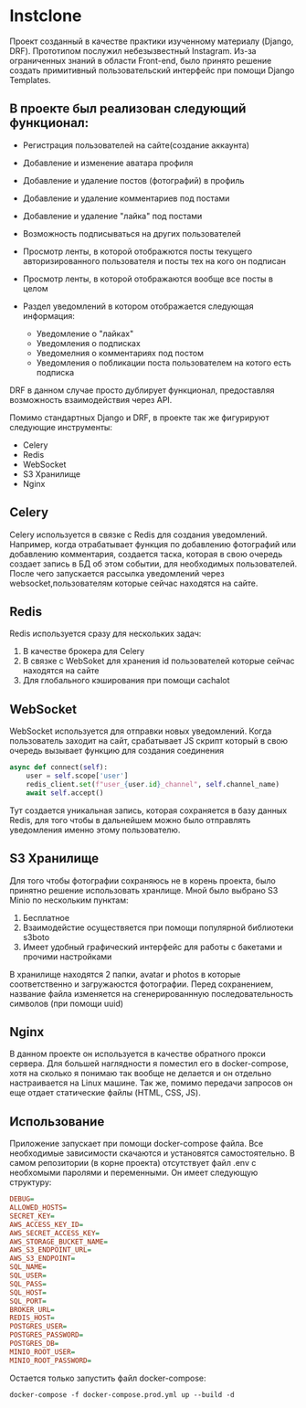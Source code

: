 # **Instclone**


Проект созданный в качестве практики изученному материалу (Django, DRF). Прототипом послужил небезызвестный Instagram. Из-за ограниченных знаний в области Front-end, было принято решение создать примитивный пользовательский интерфейс при помощи Django Templates. 

## **В проекте был реализован следующий функционал:**
+ Регистрация пользователей на сайте(создание аккаунта)
+ Добавление и изменение аватара профиля
+ Добавление и удаление постов (фотографий) в профиль
+ Добавление и удаление комментариев под постами
+ Добавление и удаление "лайка" под постами
+ Возможность подписываться на других пользователей
+ Просмотр ленты, в которой отображются посты текущего авторизированного пользователя и посты тех на кого он подписан
+ Просмотр ленты, в которой отображаются вообще все посты в целом
+ Раздел уведомлений в котором отображается следующая информация:

  + Уведомление о "лайках" 
  + Уведомления о подписках 
  + Уведомелния о комментариях под постом
  + Уведомления о побликации поста пользователем на котого есть подписка


DRF в данном случае просто дублирует функционал, предоставляя возможность взаимодействия через API.

Помимо стандартных Django и DRF, в проекте так же фигурируют следующие инструменты:
+ Celery
+ Redis
+ WebSocket
+ S3 Хранилище
+ Nginx

## **Celery**

Celery используется в связке с Redis для создания уведомлений. Например, когда отрабатывает функция по добавлению фотографий или добавлению комментария, создается таска, которая в свою очередь создает запись в БД об этом событии, для необходимых пользователей. 
После чего запускается рассылка уведомлений через websocket,пользователям которые сейчас находятся на сайте.

## **Redis**

Redis используется сразу для нескольких задач:
1. В качестве брокера для Celery
2. В связке с WebSoket для хранения id пользователей которые сейчас находятся на сайте
3. Для глобального кэширования при помощи cachalot


## **WebSocket**

WebSocket используется для отправки новых уведомлений. Когда пользователь заходит на сайт, срабатывает JS скрипт который в свою очередь вызывает функцию для создания соединения
```python
async def connect(self):
	user = self.scope['user']
	redis_client.set(f"user_{user.id}_channel", self.channel_name)
	await self.accept()
```
Тут создается уникальная запись, которая сохраняется в базу данных Redis, для того чтобы в дальнейшем можно было отправлять уведомления именно этому пользователю.

## **S3 Хранилище**

Для того чтобы фотографии сохраняюсь не в корень проекта, было принятно решение использовать хранлище. Мной было выбрано S3 Minio по нескольким пунктам:
1. Бесплатное
2. Взаимодейстие осуществяется при помощи популярной библиотеки s3boto
3. Имеет удобный графический интерфейс для работы с бакетами и прочими настройками

В хранилище находятся 2 папки, avatar и photos в которые соответственно и загружаюстся фотографии.
Перед сохранением, название файла изменяется на сгенерированнную последовательность символов (при помощи uuid)

## **Nginx**

В данном проекте он используется в качестве обратного прокси сервера. Для большей наглядности я поместил его в docker-compose, хотя на сколько я понимаю так вообще не делается и он отдельно настраивается на Linux машине. Так же, помимо передачи запросов он еще отдает статические файлы (HTML, CSS, JS).

## **Использование**

Приложение запускает при помощи docker-compose файла. Все необходимые зависимости скачаются и установятся самостоятельно. В самом репозитории (в корне проекта) отсутствует файл .env с необхомыми паролями и переменными. Он имеет следующую структуру:

```ini
DEBUG=
ALLOWED_HOSTS=
SECRET_KEY=
AWS_ACCESS_KEY_ID=
AWS_SECRET_ACCESS_KEY=
AWS_STORAGE_BUCKET_NAME=
AWS_S3_ENDPOINT_URL=
AWS_S3_ENDPOINT=
SQL_NAME=
SQL_USER=
SQL_PASS=
SQL_HOST=
SQL_PORT=
BROKER_URL=
REDIS_HOST=
POSTGRES_USER=
POSTGRES_PASSWORD=
POSTGRES_DB=
MINIO_ROOT_USER=
MINIO_ROOT_PASSWORD=
```

Остается только запустить файл docker-compose:
```docker
docker-compose -f docker-compose.prod.yml up --build -d
```
